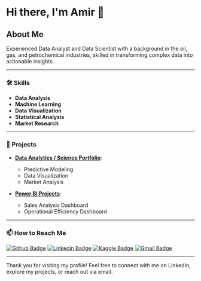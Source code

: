 # Hi there, I'm Amir 👋

## About Me

Experienced Data Analyst and Data Scientist with a background in the oil, gas, and petrochemical industries, skilled in transforming complex data into actionable insights.

---

### 🛠️ Skills

- **Data Analysis**  
- **Machine Learning**
- **Data Visualization**  
- **Statistical Analysis** 
- **Market Research**  
---

### 📁 Projects

- **[Data Analytics / Science Portfolio](https://github.com/amir-asadi-s/DataScience)**:
  - Predictive Modeling
  - Data Visualization
  - Market Analysis

- **[Power BI Projects](https://github.com/amir-asadi-s/PowerBI)**:
  - Sales Analysis Dashboard
  - Operational Efficiency Dashboard

---

### 📫 How to Reach Me

[![Github Badge](https://img.shields.io/badge/-Github-000?style=flat-square&logo=Github&logoColor=white)](https://github.com/amir-asadi-s)
[![Linkedin Badge](https://img.shields.io/badge/-LinkedIn-blue?style=flat-square&logo=Linkedin&logoColor=white)](https://www.linkedin.com/in/amir-asadi-s/)
[![Kaggle Badge](https://img.shields.io/badge/-Kaggle-gray?style=flat-square&logo=Kaggle&logoColor=white)](https://www.kaggle.com/amirasadisamani)
[![Gmail Badge](https://img.shields.io/badge/-Gmail-c14438?style=flat-square&logo=Gmail&logoColor=white)](mailto:amir.a.samani@gmail.com)

---

Thank you for visiting my profile! Feel free to connect with me on LinkedIn, explore my projects, or reach out via email.
